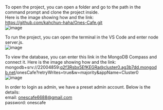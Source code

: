 To open the project, you can open a folder and go to the path in the command prompt and clone the project inside.  
Here is the image showing how and the link:  
https://github.com/kahchun-haha/Ones-Cafe.git  
![image](https://github.com/kahchun-haha/Ones-Cafe/assets/133477881/1e62a359-7f23-4c9f-8d8e-4cfa4e47d63a)  

To run the project, you can open the terminal in the VS Code and enter node server.js.  
![image](https://github.com/kahchun-haha/Ones-Cafe/assets/133477881/e5e9ea69-339a-46be-94a4-b65bde3abf49)  

To view the database, you can enter this link in the MongoDB Compass and connect it. Here is the image showing how and the link:  
mongodb+srv://22004859:q2f3Rsbx5EfKEGRa@cluster0.ag3b7dd.mongodb.net/onesCafe?retryWrites=true&w=majority&appName=Cluster0  
![image](https://github.com/kahchun-haha/Ones-Cafe/assets/133477881/f82d8a3e-6e05-4305-b288-14f24e07b1f2)  

In order to login as admin, we have a preset admin account. Below is the details:  
email: onescafe6688@gmail.com  
password: onescafe
